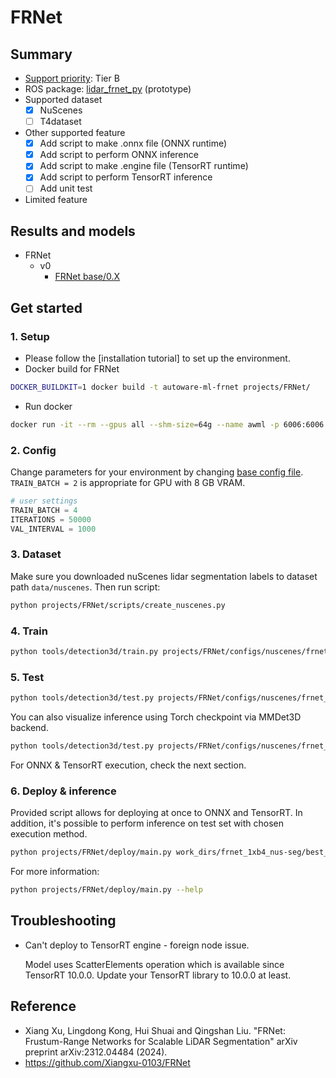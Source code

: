 # FRNet
## Summary

- [Support priority](https://github.com/tier4/AWML/blob/main/docs/design/autoware_ml_design.md#support-priority): Tier B
- ROS package: [lidar_frnet_py](https://github.com/tier4/lidar_frnet_py) (prototype)
- Supported dataset
  - [x] NuScenes
  - [ ] T4dataset
- Other supported feature
  - [x] Add script to make .onnx file (ONNX runtime)
  - [x] Add script to perform ONNX inference
  - [x] Add script to make .engine file (TensorRT runtime)
  - [x] Add script to perform TensorRT inference
  - [ ] Add unit test
- Limited feature

## Results and models

- FRNet
  - v0
    - [FRNet base/0.X](./docs/FRNet/v0/base.md)

## Get started
### 1. Setup

- Please follow the [installation tutorial] to set up the environment.
- Docker build for FRNet

```sh
DOCKER_BUILDKIT=1 docker build -t autoware-ml-frnet projects/FRNet/
```

- Run docker

```sh
docker run -it --rm --gpus all --shm-size=64g --name awml -p 6006:6006 -v $PWD/:/workspace -v $PWD/data:/workspace/data autoware-ml-frnet
```

### 2. Config

Change parameters for your environment by changing [base config file](configs/nuscenes/frnet_1xb4_nus-seg.py). `TRAIN_BATCH = 2` is appropriate for GPU with 8 GB VRAM.

```py
# user settings
TRAIN_BATCH = 4
ITERATIONS = 50000
VAL_INTERVAL = 1000
```

### 3. Dataset

Make sure you downloaded nuScenes lidar segmentation labels to dataset path `data/nuscenes`. Then run script:

```sh
python projects/FRNet/scripts/create_nuscenes.py
```

### 4. Train

```sh
python tools/detection3d/train.py projects/FRNet/configs/nuscenes/frnet_1xb4_nus-seg.py
```

### 5. Test

```sh
python tools/detection3d/test.py projects/FRNet/configs/nuscenes/frnet_1xb4_nus-seg.py work_dirs/frnet_1xb4_nus-seg/best_miou_iter_<ITER>.pth
```

You can also visualize inference using Torch checkpoint via MMDet3D backend.
```sh
python tools/detection3d/test.py projects/FRNet/configs/nuscenes/frnet_1xb4_nus-seg.py work_dirs/frnet_1xb4_nus-seg/best_miou_iter_<ITER>.pth --show --task lidar_seg
```

For ONNX & TensorRT execution, check the next section.

### 6. Deploy & inference

Provided script allows for deploying at once to ONNX and TensorRT. In addition, it's possible to perform inference on test set with chosen execution method.

```sh
python projects/FRNet/deploy/main.py work_dirs/frnet_1xb4_nus-seg/best_miou_iter_<ITER>.pth --execution tensorrt --verbose
```

For more information:
```sh
python projects/FRNet/deploy/main.py --help
```

## Troubleshooting

* Can't deploy to TensorRT engine - foreign node issue.

  Model uses ScatterElements operation which is available since TensorRT 10.0.0. Update your TensorRT library to 10.0.0 at least.

## Reference

- Xiang Xu, Lingdong Kong, Hui Shuai and Qingshan Liu. "FRNet: Frustum-Range Networks for Scalable LiDAR Segmentation" arXiv preprint arXiv:2312.04484 (2024).
- https://github.com/Xiangxu-0103/FRNet
